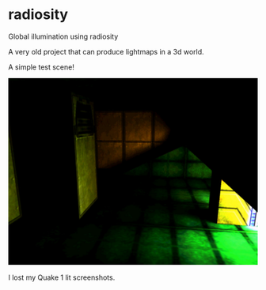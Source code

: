 # radiosity
Global illumination using radiosity

A very old project that can produce lightmaps in a 3d world.

A simple test scene!

![alt text](https://github.com/tomtaig/radiosity/blob/master/simple-test.jpg)

I lost my Quake 1 lit screenshots.
